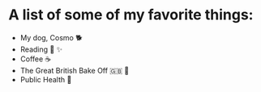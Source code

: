 # A list of some of my favorite things: 
* My dog, Cosmo 🐕
* Reading 📖 ✨
* Coffee ☕
* The Great British Bake Off 🇬🇧 🍰
* Public Health 💉
